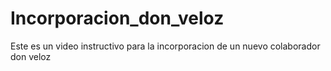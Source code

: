 # Incorporacion_don_veloz

Este es un video  instructivo para la incorporacion de  un nuevo colaborador  don veloz

